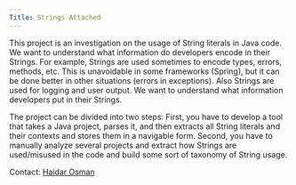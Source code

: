 ```yaml
---
Title: Strings Attached
---
```


This project is an investigation on the usage of String literals in Java code. We want to understand what information do developers encode in their Strings. For example, Strings are used sometimes to encode types, errors, methods, etc. This is unavoidable in some frameworks (Spring), but it can be done better in other situations (errors in exceptions). Also Strings are used for logging and user output. We want to understand what information developers put in their Strings.

The project can be divided into two steps: First, you have to develop a tool that takes a Java project, parses it, and then extracts all String literals and their contexts and stores them in a navigable form. Second, you have to manually analyze several projects and extract how Strings are used/misused in the code and build some sort of taxonomy of String usage.

Contact: [Haidar Osman](%base_url%/staff/Osman)
